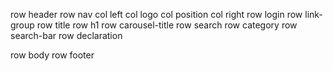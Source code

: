 row header
    row nav
        col left
            col logo
            col position
        col right
            row login
            row link-group
    row title
        row h1
        row carousel-title
    row search
        row category
        row search-bar
    row declaration
        
row body
row footer